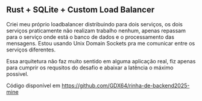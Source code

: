 ## Rust + SQLite + Custom Load Balancer

Criei meu próprio loadbalancer distribuindo para dois serviços, os dois serviços praticamente não realizam trabalho nenhum, apenas repassam para o serviço onde está o banco de dados e o processamento das mensagens. Estou usando Unix Domain Sockets pra me comunicar entre os serviços diferentes.

Essa arquitetura não faz muito sentido em alguma aplicação real, fiz apenas para cumprir os requsitos do desafio e abaixar a latência o máximo possivel.

Código disponível em https://github.com/GDX64/rinha-de-backend2025-mine